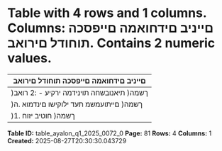 # Table with 4 rows and 1 columns. Columns: םייניב םידחואמה םייפסכה תוחודל םירואב. Contains 2 numeric values.

| םייניב םידחואמה םייפסכה תוחודל םירואב |
|---|
| )ךשמה( תיאנובשחה תוינידמה ירקיע - :2 רואב |
| )ךשמה( םייתועמשמ תעד ילוקישו םינדמוא .ה |
| )ךשמה( חוטיב יזוח .1 |

**Table ID:** table_ayalon_q1_2025_0072_0
**Page:** 81
**Rows:** 4
**Columns:** 1
**Created:** 2025-08-27T20:30:30.043729
